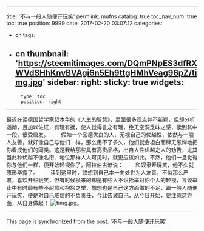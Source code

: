 
---
title: '不与一般人随便开玩笑'
permlink: mufns
catalog: true
toc_nav_num: true
toc: true
position: 9999
date: 2017-02-20 03:07:12
categories:
- cn
tags:
- cn
thumbnail: 'https://steemitimages.com/DQmPNpES3dfRXWVdSHhKnvBVAgi6n5Eh9ttgHMhVeag96pZ/timg.jpg'
sidebar:
    right:
        sticky: true
widgets:
    -
        type: toc
        position: right
---


最近在读德国哲学家叔本华的《人生的智慧》，里面很多观点并不新颖，但却分析透彻，且加以佐证，有理有据，使人觉得言之有理，绝无空洞乏味之感，读到其中一段，很受启发。
　　假如一个品德优良的人，无视自己的优越性，依然与一般人友善，就好像自己与他们一样，那么用不了多久，他们就会坦白而肆无忌惮地把你看成他们的同类。这是我给那些具有高贵品格，出自人性优越之人的劝告，尤其当此种优越不像名衔、地位那样人人可见时，就更应该如此。不然，他们一旦觉得你与他们一样，便开始轻视你了，阿拉伯古谚说：
　　和奴隶开玩笑，他不久就原形毕露了。
　　读到这里时，联想到自己本一向处世为人友善，不似那么严肃，喜欢开些玩笑，但有时候换来的却是有些人不识抬举对你个人的轻视，言谈举止中有时颇有些不耐烦和抱怨之举，想想也是自己这方面做的不足，跟一般人随便开玩笑，便是对自己威信的不负责任，今此告诫自己，从今日开始，要注意这方面，从自身做起！
![timg.jpg](https://steemitimages.com/DQmPNpES3dfRXWVdSHhKnvBVAgi6n5Eh9ttgHMhVeag96pZ/timg.jpg)。

- - -

This page is synchronized from the post: ['不与一般人随便开玩笑'](https://steemit.com/@rivalhw/mufns)
